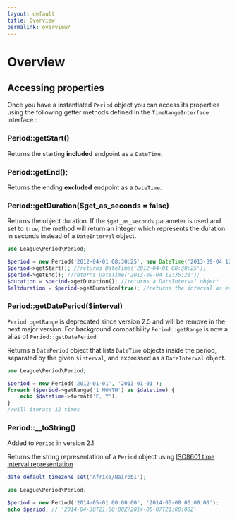 ```yaml
---
layout: default
title: Overview
permalink: overview/
---
```


# Overview

## Accessing properties

Once you have a instantiated `Period` object you can access its properties using the following getter methods defined in the `TimeRangeInterface` interface :

### Period::getStart()

Returns the starting **included** endpoint as a `DateTime`.

### Period::getEnd();

Returns the ending **excluded** endpoint as a `DateTime`.

### Period::getDuration($get_as_seconds = false)

Returns the object duration. If the `$get_as_seconds` parameter is used and set to `true`, the method will return an integer which represents the duration in seconds instead of a `DateInterval` object.

~~~php
use League\Period\Period;

$period = new Period('2012-04-01 08:30:25', new DateTime('2013-09-04 12:35:21'));
$period->getStart(); //returns DateTime('2012-04-01 08:30:25');
$period->getEnd(); //returns DateTime('2013-09-04 12:35:21');
$duration = $period->getDuration(); //returns a DateInterval object
$altduration = $period->getDuration(true); //returns the interval as expressed in seconds
~~~

### Period::getDatePeriod($interval)

<p class="message-warning"><code>Period::getRange</code> is deprecated since version 2.5 and will be remove in the next major version. For background compatibility <code>Period::getRange</code> is now a alias of <code>Period::getDatePeriod</code></p>

Returns a `DatePeriod` object that lists `DateTime` objects inside the period, separated by the given `$interval`, and expressed as a `DateInterval` object.

~~~php
use League\Period\Period;

$period = new Period('2012-01-01', '2013-01-01');
foreach ($period->getRange('1 MONTH') as $datetime) {
    echo $datetime->format('F, Y');
}
//will iterate 12 times
~~~

### Period::__toString()

<p class="message-notice">Added to <code>Period</code> in version 2.1</p>

Returns the string representation of a `Period` object using [ISO8601 time interval representation](http://en.wikipedia.org/wiki/ISO_8601#Time_intervals) 

~~~php
date_default_timezone_set('Africa/Nairobi');

use League\Period\Period;

$period = new Period('2014-05-01 00:00:00', '2014-05-08 00:00:00');
echo $period; // '2014-04-30T21:00:00Z/2014-05-07T21:00:00Z'
~~~